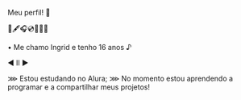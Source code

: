 Meu perfil! 💜

📜🖋🎧💿🌼📖🧸

• Me chamo Ingrid e tenho 16 anos ♪

◀ Ⅱ ▶

⋙ Estou estudando no Alura; 
⋙ No momento estou aprendendo a programar e a compartilhar meus projetos!
